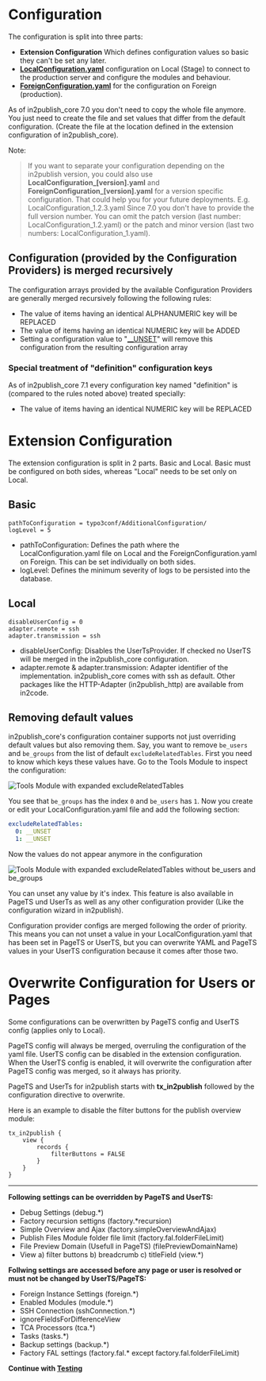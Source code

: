 # Configuration

The configuration is split into three parts:
* **Extension Configuration** Which defines configuration values so basic they can't be set any later.
* **[LocalConfiguration.yaml](../../Configuration/Yaml/LocalConfiguration.yaml.example)** configuration on Local (Stage) to connect to the production server and configure the modules and behaviour.
* **[ForeignConfiguration.yaml](../../Configuration/Yaml/ForeignConfiguration.yaml.example)** for the configuration on Foreign (production).

As of in2publish_core 7.0 you don't need to copy the whole file anymore.
You just need to create the file and set values that differ from the default configuration. (Create the file at the location defined in the extension configuration of in2publish_core).

Note:
> If you want to separate your configuration depending on the in2publish version, you could also use **LocalConfiguration_[version].yaml** and **ForeignConfiguration_[version].yaml** for a version specific configuration.
> That could help you for your future deployments. E.g. LocalConfiguration_1.2.3.yaml
> Since 7.0 you don't have to provide the full version number. You can omit the patch version (last number: LocalConfiguration_1.2.yaml) or the patch and minor version (last two numbers: LocalConfiguration_1.yaml).

## Configuration (provided by the Configuration Providers) is merged recursively

The configuration arrays provided by the available Configuration Providers are generally merged recursively following the following rules:

* The value of items having an identical ALPHANUMERIC key will be REPLACED
* The value of items having an identical NUMERIC key will be ADDED   
* Setting a configuration value to "[__UNSET](#unset)" will remove this configuration from the resulting configuration array

### Special treatment of "definition" configuration keys

As of in2publish_core 7.1 every configuration key named "definition" is (compared to the rules noted above) treated specially:

* The value of items having an identical NUMERIC key will be REPLACED

# Extension Configuration

The extension configuration is split in 2 parts. Basic and Local.
Basic must be configured on both sides, whereas "Local" needs to be set only on Local.

## Basic

```
pathToConfiguration = typo3conf/AdditionalConfiguration/
logLevel = 5
```

* pathToConfiguration:
  Defines the path where the LocalConfiguration.yaml file on Local and the ForeignConfiguration.yaml on Foreign.
  This can be set individually on both sides.
* logLevel:
  Defines the minimum severity of logs to be persisted into the database.

## Local

```
disableUserConfig = 0
adapter.remote = ssh
adapter.transmission = ssh
```

* disableUserConfig:
  Disables the UserTsProvider. If checked no UserTS will be merged in the in2publish_core configuration.
* adapter.remote & adapter.transmission:
  Adapter identifier of the implementation. in2publish_core comes with ssh as default. Other packages like the HTTP-Adapter (in2publish_http) are available from in2code.

## <a name="unset"></a>Removing default values

in2publish_core's configuration container supports not just overriding default values but also removing them.
Say, you want to remove `be_users` and `be_groups` from the list of default `excludeRelatedTables`.
First you need to know which keys these values have. Go to the Tools Module to inspect the configuration:

![Tools Module with expanded excludeRelatedTables](_img/95_tools_show_config.png)

You see that `be_groups` has the index `0` and `be_users` has `1`.
Now you create or edit your LocalConfiguration.yaml file and add the following section:

```YAML
excludeRelatedTables:
  0: __UNSET
  1: __UNSET
```

Now the values do not appear anymore in the configuration

![Tools Module with expanded excludeRelatedTables without be_users and be_groups](_img/95_tools_config_unset_cropped.png)

You can unset any value by it's index.
This feature is also available in PageTS und UserTs as well as any other
configuration provider (Like the configuration wizard in in2publish).

Configuration provider configs are merged following the order of priority.
This means you can not unset a value in your LocalConfiguration.yaml that
has been set in PageTS or UserTS, but you can overwrite YAML and PageTS
values in your UserTS configuration because it comes after those two.

# Overwrite Configuration for Users or Pages

Some configurations can be overwritten by PageTS config and UserTS config (applies only to Local).

PageTS config will always be merged, overruling the configuration of the yaml file.
UserTS config can be disabled in the extension configuration.
When the UserTS config is enabled, it will overwrite the configuration after PageTS config was merged, so it always has priority.

PageTS and UserTs for in2publish starts with **tx_in2publish** followed by the configuration directive to overwrite.

Here is an example to disable the filter buttons for the publish overview module:

```
tx_in2publish {
    view {
        records {
            filterButtons = FALSE
        }
    }
}
```
---

**Following settings can be overridden by PageTS and UserTS:**
   
 * Debug Settings (debug.*)
 * Factory recursion settigns (factory.*recursion)
 * Simple Overview and Ajax (factory.simpleOverviewAndAjax)
 * Publish Files Module folder file limit (factory.fal.folderFileLimit)
 * File Preview Domain (Usefull in PageTS) (filePreviewDomainName)
 * View a) filter buttons b) breadcrumb c) titleField (view.*)
 
**Follwing settings are accessed before any page or user is resolved or must not be changed by UserTS/PageTS:**
 
 * Foreign Instance Settings (foreign.*)
 * Enabled Modules (module.*)
 * SSH Connection (sshConnection.*)
 * ignoreFieldsForDifferenceView
 * TCA Processors (tca.*)
 * Tasks (tasks.*)
 * Backup settings (backup.*)
 * Factory FAL settings (factory.fal.* except factory.fal.folderFileLimit)

**Continue with [Testing](4_Testing.md)**
